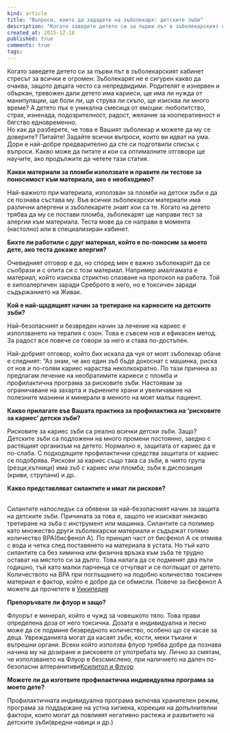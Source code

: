 ```yaml
---
kind: article
title: "Въпроси, които да зададете на зъболекаря: детските зъби"
description: "Когато заведете детето си за първи път в зъболекарският кабинет стресът за всички е огромен: Зъболекарят не е сигурен какво да очаква, защото децата често са непредвидими."
created_at: 2015-12-18
published: true
comments: true
tags:
--- 
```


Когато заведете детето си за първи път в зъболекарският кабинет стресът за всички е огромен: Зъболекарят не е сигурен какво да очаква, защото децата често са непредвидими. Родителят е изнервен и объркан, тревожен дали детето има кариеси, ще има ли нужда от манипулации, ще боли ли, ще струва ли скъпо, ще изисква ли много време? А детето пък е уникална смесица от емоции: любопитство, страх, изненада, подозрителност, радост, желание за кооперативност и бягство едновременно.<br />
Но как да разберете, че това е Вашият зъболекар и можете да му се доверите? Питайте! Задайте всички въпроси, които ви идват на ума. Дори е най-добре предварително да сте си подготвили списък с въпроси. Какво може да питате и кои са оптималните отговори ще научите, ако продължите да четете тази статия.<br />

<!-- more -->


**Какви материали за пломби използвате и правите ли тестове за поносимост към материала, ако е необходимо?** <br />

Най-важното при материала, използван за пломби на детски зъби е да се познава състава му. Във всички зъболекарски материали има различни алергени и зъболекарите знаят кои са те. Когато на детето трябва да му се постави пломба, зъболекарят ще направи тест за алергии към материала. Теста мове да се направи в момента (настолно) или в специализиран кабинет.<br />

**Бихте ли работили с друг материал, който е по-поносим за моето дете, ако теста докаже алергия?**<br />

Очевидният отговор е да, но според мен е важно зъболекарят да се съобрази и с опита си с този материал. Например амалгамата е материал, който изисква стриктно спазване на протокол на работа. Той е хипоалергичен заради Среброто в него, но е токсичен заради съдържанието на Живак.<br />


**Кой е най-щадящият начин за третиране на кариесите на детските зъби?**

Най-безопасният и безвреден начин за лечение на кариес е използването на терапия с озон. Това е съвсем нов и ефикасен метод. За радост все повече се говори за него и става по-достъпен. 

Най-добрият отговор, който бих искала да чуя от моят зъболекар обаче е следният: “Аз знам, че ако един зъб бъде докоснат с машинка, риска от нов и по-голям кариес нараства неколкократно. По тази причина аз предлагам лечение на необратимите кариеси с пломба и профилактична програма за рисковите зъби. Настоявам за ограничаване на захарта и зърнените храни и увеличаване на полезните мазнини и минерали в менюто на моят малък пациент.<br />


**Какво прилагате във Вашата практика за профилактика на ‘рисковите за кариес’ детски зъби?**<br />

Рисковите за кариес зъби са реално всички детски зъби. Защо? Детските зъби са подложени на много промени постоянно, заедно с растящият организъм на детето. Нормално е, защитата от кариес да е по-слаба. С подходящите профилактични средства защитата от кариес се подобрява. Рискови за кариес също така са зъби, в чиято група (резци,кътници) има зъб с кариес или пломба; зъби в диспозиция (криви, струпани) и др.

**Какво представляват силантите и имат ли рискове?**<br /><br />

Силантите напоследък са обявени за най-безопасният начин за защита на детските зъби. Причината за това е, защото не изискват никакво третиране на зъба с инструмент или машинка. Силантите са полимер като множество други зъболекарски материали и съдържат голямо количество BPA(бисфенол А). По принцип част от бисфенол А се отмива с вода и четка след поставянето на материала в устата. Но тъй като силантите са без химична или физична връзка към зъба те трудно остават на мястото си за дълго. Това налага да се подменят два пъти годишно, тъй като малки парченца се отчупват и се поглъщат от детето. Количеството на BPA при поглъщането на подобно количество токсичен материал е фактор, който е добре да се обмисли. Повече за бисфенол А можете да прочетете в [Уикипедия](https://en.wikipedia.org/wiki/Bisphenol_A)


**Препоръчвате ли флуор и защо?**<br />

Флуорът е минерал, който е чужд за човешкото тяло. Това прави определена доза от него токсична. Дозата е индивидуална и лесно може да се подмине безвредното количество, особено що се касае за деца. Уврежданията могат да касаят зъби, кости, меки тъкани и вътрешни органи. Всеки който използва флуор трябва добре да познава начина му на дозиране и рисковете от употребата му. Лично аз смятам, че използването на Флуор е безсмислено, при наличието на далеч по-безопасни алтеранитиви[Ксилитол и Флуор](http://www.bezkaries.com/blog/) <br />

**Можете ли да изготвите профилактична индивидуална програма за моето дете?**<br />

Профилактичната индивидуална програма включва хранителен режим, програма за поддържане на устна хигиена, корекция на допълнителни фактори, които могат да повлияят негативно растежа и развитието на детските зъби(вредни навици и др.)


